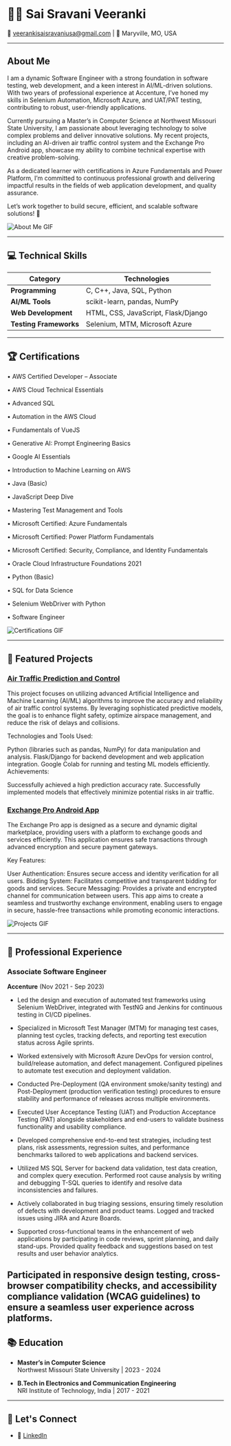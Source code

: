 # 👩‍💻 Sai Sravani Veeranki  

📧 veerankisaisravaniusa@gmail.com  | 📍 Maryville, MO, USA  

---

## About Me  
I am a dynamic Software Engineer with a strong foundation in software testing, web development, and a keen interest in AI/ML-driven solutions. With two years of professional experience at Accenture, I’ve honed my skills in Selenium Automation, Microsoft Azure, and UAT/PAT testing, contributing to robust, user-friendly applications.

Currently pursuing a Master’s in Computer Science at Northwest Missouri State University, I am passionate about leveraging technology to solve complex problems and deliver innovative solutions. My recent projects, including an AI-driven air traffic control system and the Exchange Pro Android app, showcase my ability to combine technical expertise with creative problem-solving.

As a dedicated learner with certifications in Azure Fundamentals and Power Platform, I’m committed to continuous professional growth and delivering impactful results in the fields of web application development, and quality assurance.

Let’s work together to build secure, efficient, and scalable software solutions! 🚀

![About Me GIF](https://media.giphy.com/media/3o7abKhOpu0NwenH3O/giphy.gif)  

---

## 💻 Technical Skills  

| **Category**          | **Technologies**                     |
|------------------------|--------------------------------------|
| **Programming**        | C, C++, Java, SQL, Python           |
| **AI/ML Tools**        | scikit-learn, pandas, NumPy         |
| **Web Development**    | HTML, CSS, JavaScript, Flask/Django |
| **Testing Frameworks** | Selenium, MTM, Microsoft Azure      |

---

## 🏆 Certifications  

•	AWS Certified Developer – Associate

•	AWS Cloud Technical Essentials

•	Advanced SQL 

•	Automation in the AWS Cloud

•	Fundamentals of VueJS

•	Generative AI: Prompt Engineering Basics

•	Google AI Essentials

•	Introduction to Machine Learning on AWS

•	Java (Basic) 

•	JavaScript Deep Dive

•	Mastering Test Management and Tools

•	Microsoft Certified: Azure Fundamentals

•	Microsoft Certified: Power Platform Fundamentals

•	Microsoft Certified: Security, Compliance, and Identity Fundamentals

•	Oracle Cloud Infrastructure Foundations 2021

•	Python (Basic) 

•	SQL for Data Science 

•	Selenium WebDriver with Python 

•	Software Engineer 
 

![Certifications GIF](https://media.giphy.com/media/26AHONQ79FdWZhAI0/giphy.gif)  

---

## 🚀 Featured Projects  

### **[Air Traffic Prediction and Control](#)**  
This project focuses on utilizing advanced Artificial Intelligence and Machine Learning (AI/ML) algorithms to improve the accuracy and reliability of air traffic control systems. By leveraging sophisticated predictive models, the goal is to enhance flight safety, optimize airspace management, and reduce the risk of delays and collisions.

Technologies and Tools Used:

Python (libraries such as pandas, NumPy) for data manipulation and analysis.
Flask/Django for backend development and web application integration.
Google Colab for running and testing ML models efficiently.
Achievements:

Successfully achieved a high prediction accuracy rate.
Successfully implemented models that effectively minimize potential risks in air traffic.
 

### **[Exchange Pro Android App](#)**  
The Exchange Pro app is designed as a secure and dynamic digital marketplace, providing users with a platform to exchange goods and services efficiently. This application ensures safe transactions through advanced encryption and secure payment gateways.

Key Features:

User Authentication: Ensures secure access and identity verification for all users.
Bidding System: Facilitates competitive and transparent bidding for goods and services.
Secure Messaging: Provides a private and encrypted channel for communication between users.
This app aims to create a seamless and trustworthy exchange environment, enabling users to engage in secure, hassle-free transactions while promoting economic interactions.

![Projects GIF](https://media.giphy.com/media/L1R1tvI9svkIWwpVYr/giphy.gif)  

---

## 🏢 Professional Experience  

### Associate Software Engineer  
**Accenture** (Nov 2021 - Sep 2023)


- Led the design and execution of automated test frameworks using Selenium WebDriver, integrated with TestNG and Jenkins for continuous testing in CI/CD pipelines.

- Specialized in Microsoft Test Manager (MTM) for managing test cases, planning test cycles, tracking defects, and reporting test execution status across Agile sprints.

- Worked extensively with Microsoft Azure DevOps for version control, build/release automation, and defect management. Configured pipelines to automate test execution and deployment validation.

- Conducted Pre-Deployment (QA environment smoke/sanity testing) and Post-Deployment (production verification testing) procedures to ensure stability and performance of releases across multiple environments.

- Executed User Acceptance Testing (UAT) and Production Acceptance Testing (PAT) alongside stakeholders and end-users to validate business functionality and usability compliance.

- Developed comprehensive end-to-end test strategies, including test plans, risk assessments, regression suites, and performance benchmarks tailored to web applications and backend services.

- Utilized MS SQL Server for backend data validation, test data creation, and complex query execution. Performed root cause analysis by writing and debugging T-SQL queries to identify and resolve data inconsistencies and failures.

- Actively collaborated in bug triaging sessions, ensuring timely resolution of defects with development and product teams. Logged and tracked issues using JIRA and Azure Boards.

- Supported cross-functional teams in the enhancement of web applications by participating in code reviews, sprint planning, and daily stand-ups. Provided quality feedback and suggestions based on test results and user behavior analytics.

Participated in responsive design testing, cross-browser compatibility checks, and accessibility compliance validation (WCAG guidelines) to ensure a seamless user experience across platforms.
---

## 📚 Education  

- **Master’s in Computer Science**  
  Northwest Missouri State University | 2023 - 2024 

- **B.Tech in Electronics and Communication Engineering**  
  NRI Institute of Technology, India | 2017 - 2021  

---

## 🔗 Let's Connect  

- 💼 [LinkedIn](https://www.linkedin.com/in/sai-sravani-veeranki-38092022b/)  
 
